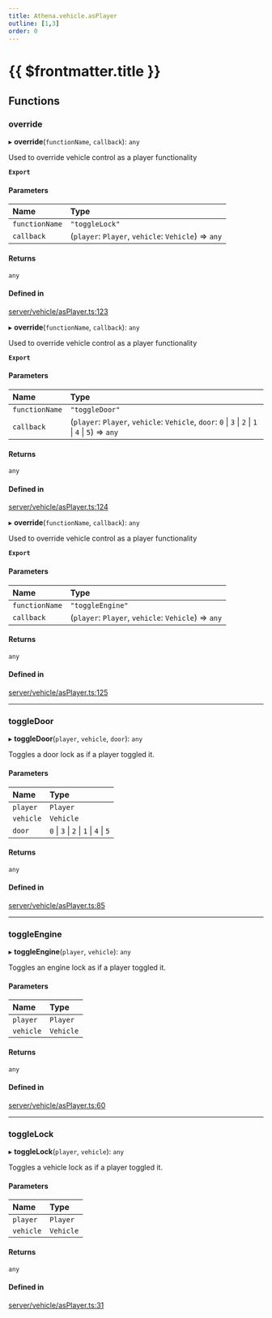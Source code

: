 ```yaml
---
title: Athena.vehicle.asPlayer
outline: [1,3]
order: 0
---
```


# {{ $frontmatter.title }}


## Functions

### override

▸ **override**(`functionName`, `callback`): `any`

Used to override vehicle control as a player functionality

**`Export`**

#### Parameters

| Name | Type |
| :------ | :------ |
| `functionName` | ``"toggleLock"`` |
| `callback` | (`player`: `Player`, `vehicle`: `Vehicle`) => `any` |

#### Returns

`any`

#### Defined in

[server/vehicle/asPlayer.ts:123](https://github.com/Stuyk/altv-athena/blob/ae8402672/src/core/server/vehicle/asPlayer.ts#L123)

▸ **override**(`functionName`, `callback`): `any`

Used to override vehicle control as a player functionality

**`Export`**

#### Parameters

| Name | Type |
| :------ | :------ |
| `functionName` | ``"toggleDoor"`` |
| `callback` | (`player`: `Player`, `vehicle`: `Vehicle`, `door`: ``0`` \| ``3`` \| ``2`` \| ``1`` \| ``4`` \| ``5``) => `any` |

#### Returns

`any`

#### Defined in

[server/vehicle/asPlayer.ts:124](https://github.com/Stuyk/altv-athena/blob/ae8402672/src/core/server/vehicle/asPlayer.ts#L124)

▸ **override**(`functionName`, `callback`): `any`

Used to override vehicle control as a player functionality

**`Export`**

#### Parameters

| Name | Type |
| :------ | :------ |
| `functionName` | ``"toggleEngine"`` |
| `callback` | (`player`: `Player`, `vehicle`: `Vehicle`) => `any` |

#### Returns

`any`

#### Defined in

[server/vehicle/asPlayer.ts:125](https://github.com/Stuyk/altv-athena/blob/ae8402672/src/core/server/vehicle/asPlayer.ts#L125)

___

### toggleDoor

▸ **toggleDoor**(`player`, `vehicle`, `door`): `any`

Toggles a door lock as if a player toggled it.

#### Parameters

| Name | Type |
| :------ | :------ |
| `player` | `Player` |
| `vehicle` | `Vehicle` |
| `door` | ``0`` \| ``3`` \| ``2`` \| ``1`` \| ``4`` \| ``5`` |

#### Returns

`any`

#### Defined in

[server/vehicle/asPlayer.ts:85](https://github.com/Stuyk/altv-athena/blob/ae8402672/src/core/server/vehicle/asPlayer.ts#L85)

___

### toggleEngine

▸ **toggleEngine**(`player`, `vehicle`): `any`

Toggles an engine lock as if a player toggled it.

#### Parameters

| Name | Type |
| :------ | :------ |
| `player` | `Player` |
| `vehicle` | `Vehicle` |

#### Returns

`any`

#### Defined in

[server/vehicle/asPlayer.ts:60](https://github.com/Stuyk/altv-athena/blob/ae8402672/src/core/server/vehicle/asPlayer.ts#L60)

___

### toggleLock

▸ **toggleLock**(`player`, `vehicle`): `any`

Toggles a vehicle lock as if a player toggled it.

#### Parameters

| Name | Type |
| :------ | :------ |
| `player` | `Player` |
| `vehicle` | `Vehicle` |

#### Returns

`any`

#### Defined in

[server/vehicle/asPlayer.ts:31](https://github.com/Stuyk/altv-athena/blob/ae8402672/src/core/server/vehicle/asPlayer.ts#L31)

